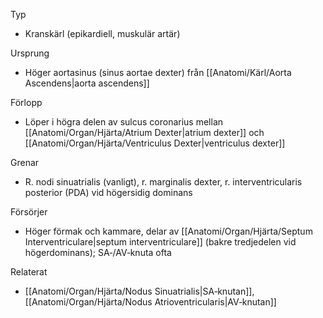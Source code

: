 Typ
- Kranskärl (epikardiell, muskulär artär)

Ursprung
- Höger aortasinus (sinus aortae dexter) från [[Anatomi/Kärl/Aorta Ascendens|aorta ascendens]]

Förlopp
- Löper i högra delen av sulcus coronarius mellan [[Anatomi/Organ/Hjärta/Atrium Dexter|atrium dexter]] och [[Anatomi/Organ/Hjärta/Ventriculus Dexter|ventriculus dexter]]

Grenar
- R. nodi sinuatrialis (vanligt), r. marginalis dexter, r. interventricularis posterior (PDA) vid högersidig dominans

Försörjer
- Höger förmak och kammare, delar av [[Anatomi/Organ/Hjärta/Septum Interventriculare|septum interventriculare]] (bakre tredjedelen vid högerdominans); SA‑/AV‑knuta ofta

Relaterat
- [[Anatomi/Organ/Hjärta/Nodus Sinuatrialis|SA‑knutan]], [[Anatomi/Organ/Hjärta/Nodus Atrioventricularis|AV‑knutan]]
